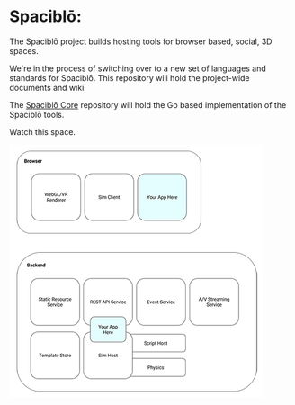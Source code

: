 # Spaciblō:

The Spaciblō project builds hosting tools for browser based, social, 3D spaces. 

We're in the process of switching over to a new set of languages and standards for Spaciblō. This repository will hold the project-wide documents and wiki. 

The [Spaciblō Core](https://github.com/Spaciblo/spaciblo-core) repository will hold the Go based implementation of the Spaciblō tools.

Watch this space.

![500' View of Web Spaces](https://raw.githubusercontent.com/Spaciblo/spaciblo/master/images/500'%20View%20of%20Web%20Spaces.png)
